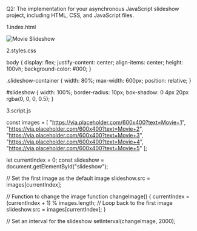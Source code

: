 Q2: The implementation for your asynchronous JavaScript slideshow project, including HTML, CSS, and JavaScript files.

1.index.html

<!DOCTYPE html>
<html lang="en">
<head>
    <meta charset="UTF-8">
    <meta name="viewport" content="width=device-width, initial-scale=1.0">
    <title>Movie Slideshow</title>
    <link rel="stylesheet" href="styles.css">
</head>
<body>
    <div class="slideshow-container">
        <img id="slideshow" src="" alt="Movie Slideshow">
    </div>
    <script src="script.js"></script>
</body>
</html>

2.styles.css

body {
    display: flex;
    justify-content: center;
    align-items: center;
    height: 100vh;
    background-color: #000;
}

.slideshow-container {
    width: 80%;
    max-width: 600px;
    position: relative;
}

#slideshow {
    width: 100%;
    border-radius: 10px;
    box-shadow: 0 4px 20px rgba(0, 0, 0, 0.5);
}

3.script.js

const images = [
    "https://via.placeholder.com/600x400?text=Movie+1",
    "https://via.placeholder.com/600x400?text=Movie+2",
    "https://via.placeholder.com/600x400?text=Movie+3",
    "https://via.placeholder.com/600x400?text=Movie+4",
    "https://via.placeholder.com/600x400?text=Movie+5"
];

let currentIndex = 0;
const slideshow = document.getElementById("slideshow");

// Set the first image as the default image
slideshow.src = images[currentIndex];

// Function to change the image
function changeImage() {
    currentIndex = (currentIndex + 1) % images.length; // Loop back to the first image
    slideshow.src = images[currentIndex];
}

// Set an interval for the slideshow
setInterval(changeImage, 2000);
